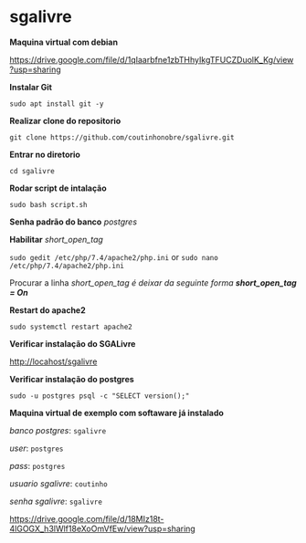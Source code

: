 # sgalivre

**Maquina virtual com debian**

https://drive.google.com/file/d/1qIaarbfne1zbTHhyIkgTFUCZDuolK_Kg/view?usp=sharing

**Instalar Git**

`sudo apt install git -y`

**Realizar clone do repositorio**

`git clone https://github.com/coutinhonobre/sgalivre.git`

**Entrar no diretorio**

`cd sgalivre`

**Rodar script de intalação**

`sudo bash script.sh`

**Senha padrão do banco** *postgres*

**Habilitar** *short_open_tag*

`sudo gedit /etc/php/7.4/apache2/php.ini` or `sudo nano /etc/php/7.4/apache2/php.ini`

Procurar a linha *short_open_tag é deixar da seguinte forma **short_open_tag = On***

**Restart do apache2**

`sudo systemctl restart apache2`

**Verificar instalação do SGALivre**

[http://locahost/sgalivre](http://locahost/sgalivre)

**Verificar instalação do postgres**

`sudo -u postgres psql -c "SELECT version();"`


**Maquina virtual de exemplo com softaware já instalado**

*banco postgres*: `sgalivre`

*user*: `postgres`

*pass*: `postgres`

*usuario sgalivre*: `coutinho`

*senha sgalivre*: `sgalivre`

https://drive.google.com/file/d/18MIz18t-4lGOGX_h3lWlf18eXoOmVfEw/view?usp=sharing
